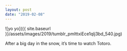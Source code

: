 ```yaml
---
layout: post
date: "2019-02-08"
---
```


![yo yo]({{ site.baseurl }}/assets/images/2019/tumblr_pmlttxiEce1qlj3bd_540.jpg)

After a big day in the snow, it’s time to watch Totoro.
